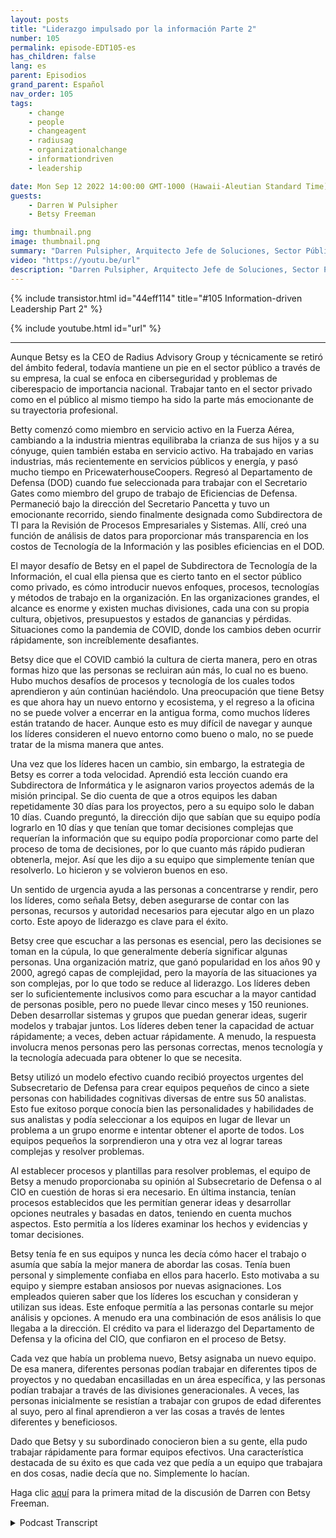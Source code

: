 ```yaml
---
layout: posts
title: "Liderazgo impulsado por la información Parte 2"
number: 105
permalink: episode-EDT105-es
has_children: false
lang: es
parent: Episodios
grand_parent: Español
nav_order: 105
tags:
    - change
    - people
    - changeagent
    - radiusag
    - organizationalchange
    - informationdriven
    - leadership

date: Mon Sep 12 2022 14:00:00 GMT-1000 (Hawaii-Aleutian Standard Time)
guests:
    - Darren W Pulsipher
    - Betsy Freeman

img: thumbnail.png
image: thumbnail.png
summary: "Darren Pulsipher, Arquitecto Jefe de Soluciones, Sector Público, Intel, continúa su conversación con Betsy Freeman, CEO de Radius Advisory Group, sobre su experiencia como líder impulsada por la información en los sectores público y privado. Parte dos de dos."
video: "https://youtu.be/url"
description: "Darren Pulsipher, Arquitecto Jefe de Soluciones, Sector Público, Intel, continúa su conversación con Betsy Freeman, CEO de Radius Advisory Group, sobre su experiencia como líder impulsada por la información en los sectores público y privado. Parte dos de dos."
---
```


<div>
{% include transistor.html id="44eff114" title="#105 Information-driven Leadership Part 2" %}

{% include youtube.html id="url" %}
</div>

---

Aunque Betsy es la CEO de Radius Advisory Group y técnicamente se retiró del ámbito federal, todavía mantiene un pie en el sector público a través de su empresa, la cual se enfoca en ciberseguridad y problemas de ciberespacio de importancia nacional. Trabajar tanto en el sector privado como en el público al mismo tiempo ha sido la parte más emocionante de su trayectoria profesional.

Betty comenzó como miembro en servicio activo en la Fuerza Aérea, cambiando a la industria mientras equilibraba la crianza de sus hijos y a su cónyuge, quien también estaba en servicio activo. Ha trabajado en varias industrias, más recientemente en servicios públicos y energía, y pasó mucho tiempo en PricewaterhouseCoopers. Regresó al Departamento de Defensa (DOD) cuando fue seleccionada para trabajar con el Secretario Gates como miembro del grupo de trabajo de Eficiencias de Defensa. Permaneció bajo la dirección del Secretario Pancetta y tuvo un emocionante recorrido, siendo finalmente designada como Subdirectora de TI para la Revisión de Procesos Empresariales y Sistemas. Allí, creó una función de análisis de datos para proporcionar más transparencia en los costos de Tecnología de la Información y las posibles eficiencias en el DOD.

El mayor desafío de Betsy en el papel de Subdirectora de Tecnología de la Información, el cual ella piensa que es cierto tanto en el sector público como privado, es cómo introducir nuevos enfoques, procesos, tecnologías y métodos de trabajo en la organización. En las organizaciones grandes, el alcance es enorme y existen muchas divisiones, cada una con su propia cultura, objetivos, presupuestos y estados de ganancias y pérdidas. Situaciones como la pandemia de COVID, donde los cambios deben ocurrir rápidamente, son increíblemente desafiantes.

Betsy dice que el COVID cambió la cultura de cierta manera, pero en otras formas hizo que las personas se recluiran aún más, lo cual no es bueno. Hubo muchos desafíos de procesos y tecnología de los cuales todos aprendieron y aún continúan haciéndolo. Una preocupación que tiene Betsy es que ahora hay un nuevo entorno y ecosistema, y el regreso a la oficina no se puede volver a encerrar en la antigua forma, como muchos líderes están tratando de hacer. Aunque esto es muy difícil de navegar y aunque los líderes consideren el nuevo entorno como bueno o malo, no se puede tratar de la misma manera que antes.

Una vez que los líderes hacen un cambio, sin embargo, la estrategia de Betsy es correr a toda velocidad. Aprendió esta lección cuando era Subdirectora de Informática y le asignaron varios proyectos además de la misión principal. Se dio cuenta de que a otros equipos les daban repetidamente 30 días para los proyectos, pero a su equipo solo le daban 10 días. Cuando preguntó, la dirección dijo que sabían que su equipo podía lograrlo en 10 días y que tenían que tomar decisiones complejas que requerían la información que su equipo podía proporcionar como parte del proceso de toma de decisiones, por lo que cuanto más rápido pudieran obtenerla, mejor. Así que les dijo a su equipo que simplemente tenían que resolverlo. Lo hicieron y se volvieron buenos en eso.

Un sentido de urgencia ayuda a las personas a concentrarse y rendir, pero los líderes, como señala Betsy, deben asegurarse de contar con las personas, recursos y autoridad necesarios para ejecutar algo en un plazo corto. Este apoyo de liderazgo es clave para el éxito.

Betsy cree que escuchar a las personas es esencial, pero las decisiones se toman en la cúpula, lo que generalmente debería significar algunas personas. Una organización matriz, que ganó popularidad en los años 90 y 2000, agregó capas de complejidad, pero la mayoría de las situaciones ya son complejas, por lo que todo se reduce al liderazgo. Los líderes deben ser lo suficientemente inclusivos como para escuchar a la mayor cantidad de personas posible, pero no puede llevar cinco meses y 150 reuniones. Deben desarrollar sistemas y grupos que puedan generar ideas, sugerir modelos y trabajar juntos. Los líderes deben tener la capacidad de actuar rápidamente; a veces, deben actuar rápidamente. A menudo, la respuesta involucra menos personas pero las personas correctas, menos tecnología y la tecnología adecuada para obtener lo que se necesita.

Betsy utilizó un modelo efectivo cuando recibió proyectos urgentes del Subsecretario de Defensa para crear equipos pequeños de cinco a siete personas con habilidades cognitivas diversas de entre sus 50 analistas. Esto fue exitoso porque conocía bien las personalidades y habilidades de sus analistas y podía seleccionar a los equipos en lugar de llevar un problema a un grupo enorme e intentar obtener el aporte de todos. Los equipos pequeños la sorprendieron una y otra vez al lograr tareas complejas y resolver problemas.

Al establecer procesos y plantillas para resolver problemas, el equipo de Betsy a menudo proporcionaba su opinión al Subsecretario de Defensa o al CIO en cuestión de horas si era necesario. En última instancia, tenían procesos establecidos que les permitían generar ideas y desarrollar opciones neutrales y basadas en datos, teniendo en cuenta muchos aspectos. Esto permitía a los líderes examinar los hechos y evidencias y tomar decisiones.

Betsy tenía fe en sus equipos y nunca les decía cómo hacer el trabajo o asumía que sabía la mejor manera de abordar las cosas. Tenía buen personal y simplemente confiaba en ellos para hacerlo. Esto motivaba a su equipo y siempre estaban ansiosos por nuevas asignaciones. Los empleados quieren saber que los líderes los escuchan y consideran y utilizan sus ideas. Este enfoque permitía a las personas contarle su mejor análisis y opciones. A menudo era una combinación de esos análisis lo que llegaba a la dirección. El crédito va para el liderazgo del Departamento de Defensa y la oficina del CIO, que confiaron en el proceso de Betsy.

Cada vez que había un problema nuevo, Betsy asignaba un nuevo equipo. De esa manera, diferentes personas podían trabajar en diferentes tipos de proyectos y no quedaban encasilladas en un área específica, y las personas podían trabajar a través de las divisiones generacionales. A veces, las personas inicialmente se resistían a trabajar con grupos de edad diferentes al suyo, pero al final aprendieron a ver las cosas a través de lentes diferentes y beneficiosos.

Dado que Betsy y su subordinado conocieron bien a su gente, ella pudo trabajar rápidamente para formar equipos efectivos. Una característica destacada de su éxito es que cada vez que pedía a un equipo que trabajara en dos cosas, nadie decía que no. Simplemente lo hacían.

Haga clic [aquí](episode-EDT104) para la primera mitad de la discusión de Darren con Betsy Freeman.



<details>
<summary> Podcast Transcript </summary>

<p></p>

</details>
